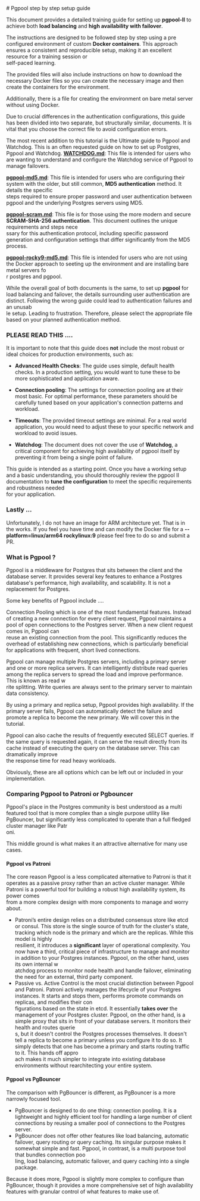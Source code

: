<?xml version="1.0" encoding="UTF-8"?> # Pgpool step by step setup guide  
  
  
This document provides a detailed training guide for setting up **pgpool-II** to achieve both **load balancing** and **high availability with failover**.  
  
The instructions are designed to be followed step by step using a pre configured environment of custom **Docker containers**. This approach ensures a consistent and reproducible setup, making it an excellent resource for a training session or  
self-paced learning.  
  
The provided files will also include instructions on how to download the necessary Docker files so you can create the necessary image and then create the containers for the environment.  
  
Additionally, there is a file for creating the environment on bare metal server without using Docker.  
  
Due to crucial differences in the authentication configurations, this guide has been divided into two separate, but structurally similar, documents. It is vital that you choose the correct file to avoid configuration errors.  

The most recent addition to this tutorial is the Ultimate guide to Pgpool and Watchdog. This is an often requested guide on how to set up Postgres, Pgpool and Watchdog. 
**[WATCHDOG.md](https://github.com/jtorral/pgpoolTutorial/blob/main/WATCHDOG.md)**: This file is intended for users who are wanting to understand and configure the Watchdog service of Pgpool to manage failovers.  

  
**[pgpool-md5.md](https://github.com/jtorral/pgpoolTutorial/blob/main/pgpool-md5.md)**: This file is intended for users who are configuring their system with the older, but still common, **MD5 authentication** method. It details the specific  
steps required to ensure proper password and user authentication between pgpool and the underlying Postgres servers using MD5.  
  
**[pgpool-scram.md](https://github.com/jtorral/pgpoolTutorial/blob/main/pgpool-scram.md)**: This file is for those using the more modern and secure **SCRAM-SHA-256 authentication**. This document outlines the unique requirements and steps nece  
ssary for this authentication protocol, including specific password generation and configuration settings that differ significantly from the MD5 process.  
  
  
**[pgpool-rocky9-md5.md](https://github.com/jtorral/pgpoolTutorial/blob/main/pgpool-rocky9-md5.md)**: This file is intended for users who are not using the Docker approach to seeting up the environment and are installing bare metal servers fo  
r postgres and pgpool.  
  
  
While the overall goal of both documents is the same, to set up **pgpool** for load balancing and failover, the details surrounding user authentication are distinct. Following the wrong guide could lead to authentication failures and an unusab  
le setup. Leading to frustration. Therefore, please select the appropriate file based on your planned authentication method.  
  
### PLEASE READ THIS ....  
  
It is important to note that this guide does **not** include the most robust or ideal choices for production environments, such as:  
  
- **Advanced Health Checks**: The guide uses simple, default health checks. In a production setting, you would want to tune these to be more sophisticated and application aware.  
  
- **Connection pooling**: The settings for connection pooling are at their most basic. For optimal performance, these parameters should be carefully tuned based on your application's connection patterns and workload.  
  
- **Timeouts**: The provided timeout settings are minimal. For a real world application, you would need to adjust these to your specific network and workload to avoid issues.  
  
- **Watchdog**: The document does not cover the use of **Watchdog**, a critical component for achieving high availability of pgpool itself by preventing it from being a single point of failure.  
  
  
This guide is intended as a starting point. Once you have a working setup and a basic understanding, you should thoroughly review the pgpool II documentation to **tune the configuration** to meet the specific requirements and robustness needed  
for your application.  
  
  
  
### Lastly ...  
  
Unfortunately, I do not have an image for ARM architecture yet. That is in the works. If you feel you have time and can modify the Docker file for a **--platform=linux/arm64 rockylinux:9** please feel free to do so and submit a PR.  
  
  
### What is Pgpool ?  
  
Pgpool is a middleware for Postgres that sits between the client and the database server. It provides several key features to enhance a Postgres database's performance, high availability, and scalability. It is not a replacement for Postgres.  
  
Some key benefits of Pgpool include ….  
  
Connection Pooling which is one of the most fundamental features. Instead of creating a new connection for every client request, Pgpool maintains a pool of open connections to the Postgres server. When a new client request comes in, Pgpool can  
reuse an existing connection from the pool. This significantly reduces the overhead of establishing new connections, which is particularly beneficial for applications with frequent, short lived connections.  
  
Pgpool can manage multiple Postgres servers, including a primary server and one or more replica servers. It can intelligently distribute read queries among the replica servers to spread the load and improve performance. This is known as read w  
rite splitting. Write queries are always sent to the primary server to maintain data consistency.  
  
By using a primary and replica setup, Pgpool provides high availability. If the primary server fails, Pgpool can automatically detect the failure and promote a replica to become the new primary. We will cover this in the tutorial.  
  
Pgpool can also cache the results of frequently executed SELECT queries. If the same query is requested again, it can serve the result directly from its cache instead of executing the query on the database server. This can dramatically improve  
the response time for read heavy workloads.  
  
Obviously, these are all options which can be left out or included in your implementation.  
  
### Comparing Pgpool to Patroni or Pgbouncer  
  
Pgpool's place in the Postgres community is best understood as a multi featured tool that is more complex than a single purpose utility like PgBouncer, but significantly less complicated to operate than a full fledged cluster manager like Patr  
oni.  
  
This middle ground is what makes it an attractive alternative for many use cases.  
  
#### Pgpool vs Patroni  
  
The core reason Pgpool is a less complicated alternative to Patroni is that it operates as a passive proxy rather than an active cluster manager. While Patroni is a powerful tool for building a robust high availability system, its power comes  
from a more complex design with more components to manage and worry about.  
  
* Patroni’s entire design relies on a distributed consensus store like etcd or consul. This store is the single source of truth for the cluster's state, tracking which node is the primary and which are the replicas. While this model is highly  
resilient, it introduces a **significant** layer of operational complexity. You now have a third, critical piece of infrastructure to manage and monitor in addition to your Postgres instances. Pgpool, on the other hand, uses its own internal w  
atchdog process to monitor node health and handle failover, eliminating the need for an external, third party component.  
* Passive vs. Active Control is the most crucial distinction between Pgpool and Patroni. Patroni actively manages the lifecycle of your Postgres instances. It starts and stops them, performs promote commands on replicas, and modifies their con  
figurations based on the state in etcd. It essentially **takes over** the management of your Postgres cluster. Pgpool, on the other hand, is a simple proxy that sits in front of your database servers. It monitors their health and routes querie  
s, but it doesn't control the Postgres processes themselves. It doesn't tell a replica to become a primary unless you configure it to do so. It simply detects that one has become a primary and starts routing traffic to it. This hands off appro  
ach makes it much simpler to integrate into existing database environments without rearchitecting your entire system.  
  
#### Pgpool vs PgBouncer  
  
The comparison with PgBouncer is different, as PgBouncer is a more narrowly focused tool.  
  
* PgBouncer is designed to do one thing: connection pooling. It is a lightweight and highly efficient tool for handling a large number of client connections by reusing a smaller pool of connections to the Postgres server.  
* PgBouncer does not offer other features like load balancing, automatic failover, query routing or query caching. Its singular purpose makes it somewhat simple and fast. Pgpool, in contrast, is a multi purpose tool that bundles connection poo  
ling, load balancing, automatic failover, and query caching into a single package.  
  
Because it does more, Pgpool is slightly more complex to configure than PgBouncer, though it provides a more comprehensive set of high availability features with granular control of what features to make use of.
